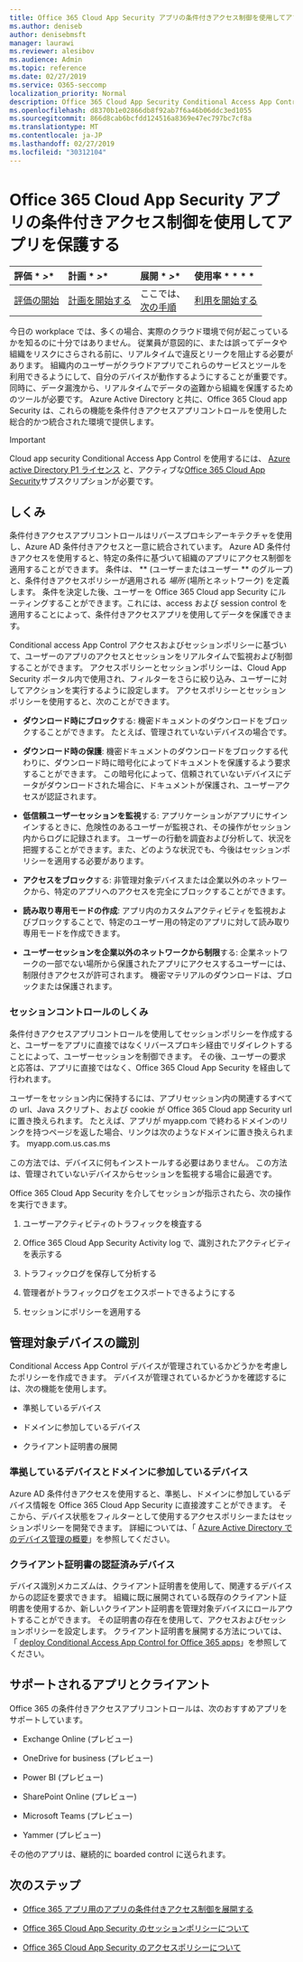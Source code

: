```yaml
---
title: Office 365 Cloud App Security アプリの条件付きアクセス制御を使用してアプリを保護する
ms.author: deniseb
author: denisebmsft
manager: laurawi
ms.reviewer: alesibov
ms.audience: Admin
ms.topic: reference
ms.date: 02/27/2019
ms.service: O365-seccomp
localization_priority: Normal
description: Office 365 Cloud App Security Conditional Access App Control を使用してリアルタイムで違反とリークを阻止します。
ms.openlocfilehash: d8370b1e02866db8f92ab7f6a46b06ddc3ed1055
ms.sourcegitcommit: 866d8cab6bcfdd124516a8369e47ec797bc7cf8a
ms.translationtype: MT
ms.contentlocale: ja-JP
ms.lasthandoff: 02/27/2019
ms.locfileid: "30312104"
---
```

# <a name="protect-apps-with-office-365-cloud-app-security-conditional-access-app-control"></a>Office 365 Cloud App Security アプリの条件付きアクセス制御を使用してアプリを保護する

|評価 * *\>**|計画 * *\>**|展開 * *\>**|使用率 * * * *|
|:-----|:-----|:-----|:-----|
|[評価の開始](office-365-cas-overview.md) <br/> |[計画を開始する](get-ready-for-office-365-cas.md) <br/> |ここでは、  <br/> [次の手順](ocas-deploy-conditional-access-app-control.md) <br/> |[利用を開始する](utilization-activities-for-ocas.md) <br/> |

今日の workplace では、多くの場合、実際のクラウド環境で何が起こっているかを知るのに十分ではありません。 従業員が意図的に、または誤ってデータや組織をリスクにさらされる前に、リアルタイムで違反とリークを阻止する必要があります。 組織内のユーザーがクラウドアプリでこれらのサービスとツールを利用できるようにして、自分のデバイスが動作するようにすることが重要です。 同時に、データ漏洩から、リアルタイムでデータの盗難から組織を保護するためのツールが必要です。 Azure Active Directory と共に、Office 365 Cloud app Security は、これらの機能を条件付きアクセスアプリコントロールを使用した総合的かつ統合された環境で提供します。

> [!IMPORTANT]
> Cloud app security Conditional Access App Control を使用するには、 [Azure active Directory P1 ライセンス](https://azure.microsoft.com/pricing/details/active-directory/) と、アクティブな[Office 365 Cloud App Security](office-365-cas-overview.md)サブスクリプションが必要です。

## <a name="how-it-works"></a>しくみ

条件付きアクセスアプリコントロールはリバースプロキシアーキテクチャを使用し、Azure AD 条件付きアクセスと一意に統合されています。 Azure AD 条件付きアクセスを使用すると、特定の条件に基づいて組織のアプリにアクセス制御を適用することができます。 条件は、 ** (ユーザーまたはユーザー ** のグループ) と、条件付きアクセスポリシーが適用される *場所* (場所とネットワーク) を定義します。 条件を決定した後、ユーザーを Office 365 Cloud app Security にルーティングすることができます。これには、access および session control を適用することによって、条件付きアクセスアプリを使用してデータを保護できます。

Conditional access App Control アクセスおよびセッションポリシーに基づいて、ユーザーのアプリのアクセスとセッションをリアルタイムで監視および制御することができます。 アクセスポリシーとセッションポリシーは、Cloud App Security ポータル内で使用され、フィルターをさらに絞り込み、ユーザーに対してアクションを実行するように設定します。 アクセスポリシーとセッションポリシーを使用すると、次のことができます。

- **ダウンロード時にブロック**する: 機密ドキュメントのダウンロードをブロックすることができます。 たとえば、管理されていないデバイスの場合です。

- **ダウンロード時の保護**: 機密ドキュメントのダウンロードをブロックする代わりに、ダウンロード時に暗号化によってドキュメントを保護するよう要求することができます。 この暗号化によって、信頼されていないデバイスにデータがダウンロードされた場合に、ドキュメントが保護され、ユーザーアクセスが認証されます。

- **低信頼ユーザーセッションを監視**する: アプリケーションがアプリにサインインするときに、危険性のあるユーザーが監視され、その操作がセッション内からログに記録されます。 ユーザーの行動を調査および分析して、状況を把握することができます。また、どのような状況でも、今後はセッションポリシーを適用する必要があります。

- **アクセスをブロック**する: 非管理対象デバイスまたは企業以外のネットワークから、特定のアプリへのアクセスを完全にブロックすることができます。

- **読み取り専用モードの作成**: アプリ内のカスタムアクティビティを監視およびブロックすることで、特定のユーザー用の特定のアプリに対して読み取り専用モードを作成できます。

- **ユーザーセッションを企業以外のネットワークから制限**する: 企業ネットワークの一部でない場所から保護されたアプリにアクセスするユーザーには、制限付きアクセスが許可されます。 機密マテリアルのダウンロードは、ブロックまたは保護されます。

### <a name="how-session-control-works"></a>セッションコントロールのしくみ

条件付きアクセスアプリコントロールを使用してセッションポリシーを作成すると、ユーザーをアプリに直接ではなくリバースプロキシ経由でリダイレクトすることによって、ユーザーセッションを制御できます。 その後、ユーザーの要求と応答は、アプリに直接ではなく、Office 365 Cloud App Security を経由して行われます。

ユーザーをセッション内に保持するには、アプリセッション内の関連するすべての url、Java スクリプト、および cookie が Office 365 Cloud app Security url に置き換えられます。 たとえば、アプリが myapp.com で終わるドメインのリンクを持つページを返した場合、リンクは次のようなドメインに置き換えられます。 myapp.com.us.cas.ms

この方法では、デバイスに何もインストールする必要はありません。 この方法は、管理されていないデバイスからセッションを監視する場合に最適です。

Office 365 Cloud App Security を介してセッションが指示されたら、次の操作を実行できます。

1. ユーザーアクティビティのトラフィックを検査する

2. Office 365 Cloud App Security Activity log で、識別されたアクティビティを表示する

3. トラフィックログを保存して分析する

4. 管理者がトラフィックログをエクスポートできるようにする

5. セッションにポリシーを適用する

## <a name="managed-device-identification"></a>管理対象デバイスの識別

Conditional Access App Control デバイスが管理されているかどうかを考慮したポリシーを作成できます。 デバイスが管理されているかどうかを確認するには、次の機能を使用します。

- 準拠しているデバイス

- ドメインに参加しているデバイス

- クライアント証明書の展開

### <a name="compliant-and-domain-joined-devices"></a>準拠しているデバイスとドメインに参加しているデバイス

Azure AD 条件付きアクセスを使用すると、準拠し、ドメインに参加しているデバイス情報を Office 365 Cloud App Security に直接渡すことができます。 そこから、デバイス状態をフィルターとして使用するアクセスポリシーまたはセッションポリシーを開発できます。 詳細については、「 [Azure Active Directory でのデバイス管理の概要](https://docs.microsoft.com/azure/active-directory/device-management-introduction)」を参照してください。

### <a name="client-certificate-authenticated-devices"></a>クライアント証明書の認証済みデバイス

デバイス識別メカニズムは、クライアント証明書を使用して、関連するデバイスからの認証を要求できます。 組織に既に展開されている既存のクライアント証明書を使用するか、新しいクライアント証明書を管理対象デバイスにロールアウトすることができます。 その証明書の存在を使用して、アクセスおよびセッションポリシーを設定します。 クライアント証明書を展開する方法については、「 [deploy Conditional Access App Control for Office 365 apps](ocas-deploy-conditional-access-app-control.md)」を参照してください。

## <a name="supported-apps-and-clients"></a>サポートされるアプリとクライアント

Office 365 の条件付きアクセスアプリコントロールは、次のおすすめアプリをサポートしています。

- Exchange Online (プレビュー)

- OneDrive for business (プレビュー)

- Power BI (プレビュー)

- SharePoint Online (プレビュー)

- Microsoft Teams (プレビュー)

- Yammer (プレビュー)

その他のアプリは、継続的に boarded control に送られます。

## <a name="next-steps"></a>次のステップ

- [Office 365 アプリ用のアプリの条件付きアクセス制御を展開する](ocas-deploy-conditional-access-app-control.md)

- [Office 365 Cloud App Security のセッションポリシーについて](ocas-session-policies.md)

- [Office 365 Cloud App Security のアクセスポリシーについて](ocas-access-policies.md) 